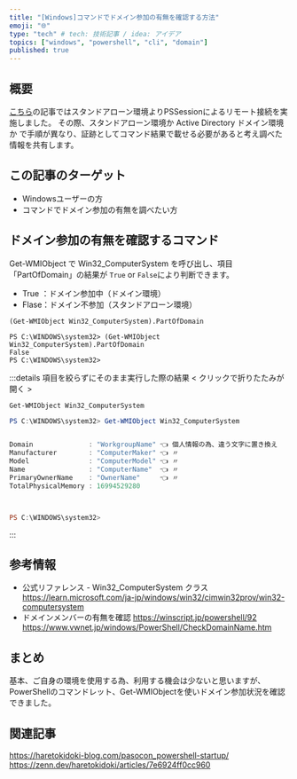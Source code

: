 ```yaml
---
title: "[Windows]コマンドでドメイン参加の有無を確認する方法"
emoji: "🌐"
type: "tech" # tech: 技術記事 / idea: アイデア
topics: ["windows", "powershell", "cli", "domain"]
published: true
---
```

## 概要

[こちら](https://zenn.dev/haretokidoki/articles/fd1eeb92fa4095)の記事ではスタンドアローン環境よりPSSessionによるリモート接続を実施しました。
その際、スタンドアローン環境か Active Directory ドメイン環境か で手順が異なり、証跡としてコマンド結果で載せる必要があると考え調べた情報を共有します。

## この記事のターゲット

- Windowsユーザーの方
- コマンドでドメイン参加の有無を調べたい方

## ドメイン参加の有無を確認するコマンド

Get-WMIObject で Win32_ComputerSystem を呼び出し、項目「PartOfDomain」の結果が `True` or `False`により判断できます。

- True ：ドメイン参加中（ドメイン環境）
- Flase：ドメイン不参加（スタンドアローン環境）

```powershell:コピー用
(Get-WMIObject Win32_ComputerSystem).PartOfDomain
```

```powershell:私の環境だとFalseのためスタンドアローン環境
PS C:\WINDOWS\system32> (Get-WMIObject Win32_ComputerSystem).PartOfDomain
False
PS C:\WINDOWS\system32>
```

:::details 項目を絞らずにそのまま実行した際の結果 < クリックで折りたたみが開く >

```powershell:コピー用
Get-WMIObject Win32_ComputerSystem
```

```powershell
PS C:\WINDOWS\system32> Get-WMIObject Win32_ComputerSystem


Domain              : "WorkgroupName" 👈 個人情報の為、違う文字に置き換え
Manufacturer        : "ComputerMaker" 👈 〃
Model               : "ComputerModel" 👈 〃
Name                : "ComputerName"  👈 〃
PrimaryOwnerName    : "OwnerName"     👈 〃
TotalPhysicalMemory : 16994529280



PS C:\WINDOWS\system32>
```

:::

## 参考情報

- 公式リファレンス - Win32_ComputerSystem クラス
    https://learn.microsoft.com/ja-jp/windows/win32/cimwin32prov/win32-computersystem
- ドメインメンバーの有無を確認
    https://winscript.jp/powershell/92
    https://www.vwnet.jp/windows/PowerShell/CheckDomainName.htm

## まとめ

基本、ご自身の環境を使用する為、利用する機会は少ないと思いますが、
PowerShellのコマンドレット、Get-WMIObjectを使いドメイン参加状況を確認できました。

## 関連記事

https://haretokidoki-blog.com/pasocon_powershell-startup/
https://zenn.dev/haretokidoki/articles/7e6924ff0cc960

